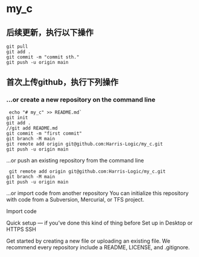 # my_c

## 后续更新，执行以下操作

```
git pull
git add .
git commit -m "commit sth."
git push -u origin main
```

## 首次上传github，执行下列操作

### …or create a new repository on the command line

```git
 echo "# my_c" >> README.md`
git init
git add .
//git add README.md
git commit -m "first commit"
git branch -M main
git remote add origin git@github.com:Harris-Logic/my_c.git
git push -u origin main
```

…or push an existing repository from the command line
```git
 git remote add origin git@github.com:Harris-Logic/my_c.git
git branch -M main
git push -u origin main
```

…or import code from another repository
You can initialize this repository with code from a Subversion, Mercurial, or TFS project.

Import code



Quick setup — if you’ve done this kind of thing before
 Set up in Desktop    or    
HTTPS
SSH
    
Get started by creating a new file or uploading an existing file. We recommend every repository include a README, LICENSE, and .gitignore.

